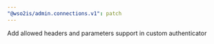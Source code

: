 ```yaml
---
"@wso2is/admin.connections.v1": patch
---
```


Add allowed headers and parameters support in custom authenticator
